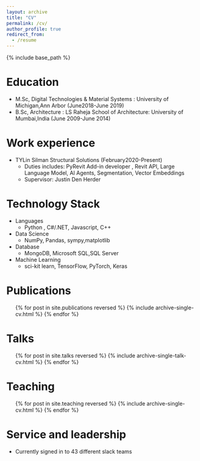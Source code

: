 ```yaml
---
layout: archive
title: "CV"
permalink: /cv/
author_profile: true
redirect_from:
  - /resume
---
```


{% include base_path %}

Education
======
* M.Sc, Digital Technologies & Material Systems : University of Michigan,Ann Arbor (June2018-June 2019)
* B.Sc, Architecture : LS Raheja School of Architecture: University of Mumbai,India (June 2009-June 2014)

Work experience
======
* TYLin Silman Structural Solutions  (February2020-Present)
  * Duties includes: PyRevit Add-in developer , Revit API, Large Language Model, AI Agents, Segmentation, Vector Embeddings
  * Supervisor: Justin Den Herder 

Technology Stack 
======
* Languages 
  * Python , C#/.NET, Javascript, C++
* Data Science
  * NumPy, Pandas, sympy,matplotlib
* Database
  * MongoDB, Microsoft SQL,SQL Server
* Machine Learning
  * sci-kit learn, TensorFlow, PyTorch, Keras

Publications
======
  <ul>{% for post in site.publications reversed %}
    {% include archive-single-cv.html %}
  {% endfor %}</ul>
  
Talks
======
  <ul>{% for post in site.talks reversed %}
    {% include archive-single-talk-cv.html  %}
  {% endfor %}</ul>
  
Teaching
======
  <ul>{% for post in site.teaching reversed %}
    {% include archive-single-cv.html %}
  {% endfor %}</ul>
  
Service and leadership
======
* Currently signed in to 43 different slack teams
